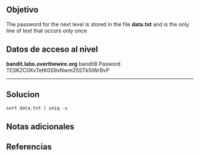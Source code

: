 ## Objetivo
The password for the next level is stored in the file **data.txt** and is the only line of text that occurs only once

## Datos de acceso al nivel
**bandit.labs.overthewire.org**
bandit8
Pasword
TESKZC0XvTetK0S9xNwm25STk5iWrBvP
****** 
## Solucion
```
sort data.txt | uniq -u

```
## Notas adicionales 

## Referencias
